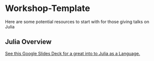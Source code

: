 # Workshop-Template
Here are some potential resources to start with for those giving talks on Julia


## Julia Overview

[See this Google Slides Deck for a great into to Julia as a Language.](https://drive.google.com/file/d/1X03cVmaKgQLXXD4pG5EKrot7ESFa7tQd/view?usp=sharing)


